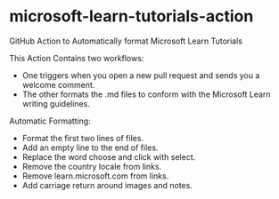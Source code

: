 # microsoft-learn-tutorials-action
GitHub Action to Automatically format Microsoft Learn Tutorials

This Action Contains two workflows:
- One triggers when you open a new pull request and sends you a welcome comment.
- The other formats the .md files to conform with the Microsoft Learn writing guidelines.

Automatic Formatting:
- Format the first two lines of files.
- Add an empty line to the end of files.
- Replace the word choose and click with select.
- Remove the country locale from links.
- Remove learn.microsoft.com from links.
- Add carriage return around images and notes.


